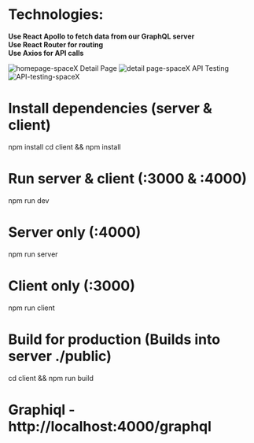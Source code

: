 # Technologies:
**Use React Apollo to fetch data from our GraphQL server<br />
Use React Router for routing<br />
Use Axios for API calls<br />**

![homepage-spaceX](https://user-images.githubusercontent.com/47007712/81637558-49e42c80-93dc-11ea-9394-6ddebec657e4.PNG)
Detail Page
![detail page-spaceX](https://user-images.githubusercontent.com/47007712/81637597-5b2d3900-93dc-11ea-900e-9990737fdc51.PNG)
API Testing
![API-testing-spaceX](https://user-images.githubusercontent.com/47007712/81637947-3dac9f00-93dd-11ea-82d7-be0f713cdf5c.PNG)

# Install dependencies (server & client)
npm install
cd client && npm install

# Run server & client (:3000 & :4000)
npm run dev

# Server only (:4000)
npm run server

# Client only (:3000)
npm run client

# Build for production (Builds into server ./public)
cd client && npm run build

# Graphiql - http://localhost:4000/graphql
